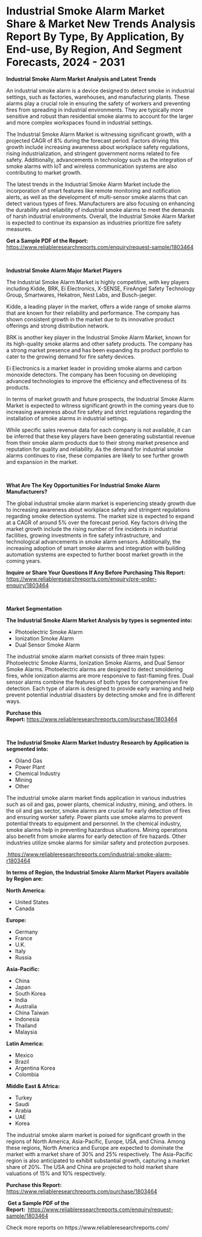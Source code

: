 <p><h1>Industrial Smoke Alarm Market Share & Market New Trends Analysis Report By Type, By Application, By End-use, By Region, And Segment Forecasts, 2024 - 2031</h1></p><p><strong>Industrial Smoke Alarm Market Analysis and Latest Trends</strong></p>
<p><p>An industrial smoke alarm is a device designed to detect smoke in industrial settings, such as factories, warehouses, and manufacturing plants. These alarms play a crucial role in ensuring the safety of workers and preventing fires from spreading in industrial environments. They are typically more sensitive and robust than residential smoke alarms to account for the larger and more complex workspaces found in industrial settings.</p><p>The Industrial Smoke Alarm Market is witnessing significant growth, with a projected CAGR of 8% during the forecast period. Factors driving this growth include increasing awareness about workplace safety regulations, rising industrialization, and stringent government norms related to fire safety. Additionally, advancements in technology such as the integration of smoke alarms with IoT and wireless communication systems are also contributing to market growth.</p><p>The latest trends in the Industrial Smoke Alarm Market include the incorporation of smart features like remote monitoring and notification alerts, as well as the development of multi-sensor smoke alarms that can detect various types of fires. Manufacturers are also focusing on enhancing the durability and reliability of industrial smoke alarms to meet the demands of harsh industrial environments. Overall, the Industrial Smoke Alarm Market is expected to continue its expansion as industries prioritize fire safety measures.</p></p>
<p><strong>Get a Sample PDF of the Report:&nbsp;</strong> <a href="https://www.reliableresearchreports.com/enquiry/request-sample/1803464">https://www.reliableresearchreports.com/enquiry/request-sample/1803464</a></p>
<p>&nbsp;</p>
<p><strong>Industrial Smoke Alarm Major Market Players</strong></p>
<p><p>The Industrial Smoke Alarm Market is highly competitive, with key players including Kidde, BRK, Ei Electronics, X-SENSE, FireAngel Safety Technology Group, Smartwares, Hekatron, Nest Labs, and Busch-jaeger. </p><p>Kidde, a leading player in the market, offers a wide range of smoke alarms that are known for their reliability and performance. The company has shown consistent growth in the market due to its innovative product offerings and strong distribution network.</p><p>BRK is another key player in the Industrial Smoke Alarm Market, known for its high-quality smoke alarms and other safety products. The company has a strong market presence and has been expanding its product portfolio to cater to the growing demand for fire safety devices.</p><p>Ei Electronics is a market leader in providing smoke alarms and carbon monoxide detectors. The company has been focusing on developing advanced technologies to improve the efficiency and effectiveness of its products.</p><p>In terms of market growth and future prospects, the Industrial Smoke Alarm Market is expected to witness significant growth in the coming years due to increasing awareness about fire safety and strict regulations regarding the installation of smoke alarms in industrial settings.</p><p>While specific sales revenue data for each company is not available, it can be inferred that these key players have been generating substantial revenue from their smoke alarm products due to their strong market presence and reputation for quality and reliability. As the demand for industrial smoke alarms continues to rise, these companies are likely to see further growth and expansion in the market.</p></p>
<p>&nbsp;</p>
<p><strong>What Are The Key Opportunities For Industrial Smoke Alarm Manufacturers?</strong></p>
<p><p>The global industrial smoke alarm market is experiencing steady growth due to increasing awareness about workplace safety and stringent regulations regarding smoke detection systems. The market size is expected to expand at a CAGR of around 5% over the forecast period. Key factors driving the market growth include the rising number of fire incidents in industrial facilities, growing investments in fire safety infrastructure, and technological advancements in smoke alarm sensors. Additionally, the increasing adoption of smart smoke alarms and integration with building automation systems are expected to further boost market growth in the coming years.</p></p>
<p><strong>Inquire or Share Your Questions If Any Before Purchasing This Report:</strong> <a href="https://www.reliableresearchreports.com/enquiry/pre-order-enquiry/1803464">https://www.reliableresearchreports.com/enquiry/pre-order-enquiry/1803464</a></p>
<p>&nbsp;</p>
<p><strong>Market Segmentation</strong></p>
<p><strong>The Industrial Smoke Alarm Market Analysis by types is segmented into:</strong></p>
<p><ul><li>Photoelectric Smoke Alarm</li><li>Ionization Smoke Alarm</li><li>Dual Sensor Smoke Alarm</li></ul></p>
<p><p>The industrial smoke alarm market consists of three main types: Photoelectric Smoke Alarms, Ionization Smoke Alarms, and Dual Sensor Smoke Alarms. Photoelectric alarms are designed to detect smoldering fires, while ionization alarms are more responsive to fast-flaming fires. Dual sensor alarms combine the features of both types for comprehensive fire detection. Each type of alarm is designed to provide early warning and help prevent potential industrial disasters by detecting smoke and fire in different ways.</p></p>
<p><strong>Purchase this Report:&nbsp;</strong><a href="https://www.reliableresearchreports.com/purchase/1803464">https://www.reliableresearchreports.com/purchase/1803464</a></p>
<p>&nbsp;</p>
<p><strong>The Industrial Smoke Alarm Market Industry Research by Application is segmented into:</strong></p>
<p><ul><li>Oiland Gas</li><li>Power Plant</li><li>Chemical Industry</li><li>Mining</li><li>Other</li></ul></p>
<p><p>The industrial smoke alarm market finds application in various industries such as oil and gas, power plants, chemical industry, mining, and others. In the oil and gas sector, smoke alarms are crucial for early detection of fires and ensuring worker safety. Power plants use smoke alarms to prevent potential threats to equipment and personnel. In the chemical industry, smoke alarms help in preventing hazardous situations. Mining operations also benefit from smoke alarms for early detection of fire hazards. Other industries utilize smoke alarms for similar safety and protection purposes.</p></p>
<p><a href="https://www.reliableresearchreports.com/industrial-smoke-alarm-r1803464">&nbsp;https://www.reliableresearchreports.com/industrial-smoke-alarm-r1803464</a></p>
<p><strong>In terms of Region, the Industrial Smoke Alarm Market Players available by Region are:</strong></p>
<p>
    <p> <strong> North America: </strong>
        <ul>
            <li>United States</li>
            <li>Canada</li>
        </ul>
        </p> 
    <p> <strong> Europe: </strong>
        <ul>
            <li>Germany</li>
            <li>France</li>
            <li>U.K.</li>
            <li>Italy</li>
            <li>Russia</li>
        </ul>
        </p> 
    <p> <strong> Asia-Pacific: </strong>
        <ul>
            <li>China</li>
            <li>Japan</li>
            <li>South Korea</li>
            <li>India</li>
            <li>Australia</li>
            <li>China Taiwan</li>
            <li>Indonesia</li>
            <li>Thailand</li>
            <li>Malaysia</li>
        </ul>
        </p> 
    <p> <strong> Latin America: </strong>
        <ul>
            <li>Mexico</li>
            <li>Brazil</li>
            <li>Argentina Korea</li>
            <li>Colombia</li>
        </ul>
        </p> 
    <p> <strong> Middle East & Africa: </strong>
        <ul>
            <li>Turkey</li>
            <li>Saudi</li>
            <li>Arabia</li>
            <li>UAE</li>
            <li>Korea</li>
        </ul>
    </p>
    </p>
<p><p>The industrial smoke alarm market is poised for significant growth in the regions of North America, Asia-Pacific, Europe, USA, and China. Among these regions, North America and Europe are expected to dominate the market with a market share of 30% and 25% respectively. The Asia-Pacific region is also anticipated to exhibit substantial growth, capturing a market share of 20%. The USA and China are projected to hold market share valuations of 15% and 10% respectively.</p></p>
<p><strong>Purchase this Report: </strong><a href="https://www.reliableresearchreports.com/purchase/1803464">https://www.reliableresearchreports.com/purchase/1803464</a></p>
<p>&nbsp;<strong>Get a Sample PDF of the Report:&nbsp;&nbsp;</strong><a href="https://www.reliableresearchreports.com/enquiry/request-sample/1803464">https://www.reliableresearchreports.com/enquiry/request-sample/1803464</a></p>
<p><strong></strong></p>
<p>Check more reports on https://www.reliableresearchreports.com/</p>